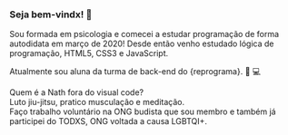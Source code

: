 ### Seja bem-vindx! 👋

Sou formada em psicologia e comecei a estudar programação de forma autodidata em março de 2020! Desde então venho estudado lógica de programação, HTML5, CSS3 e JavaScript. <br>

Atualmente sou aluna da turma de back-end do {reprograma}. :woman: :computer: <br>

Quem é a Nath fora do visual code?<br>
Luto jiu-jitsu, pratico musculação e meditação.<br>
Faço trabalho voluntário na ONG budista que sou membro e também já participei do TODXS, ONG voltada a causa LGBTQI+.
